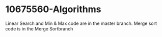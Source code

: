 # 10675560-Algorithms
Linear Search and Min & Max code are in the master branch.
Merge sort code is in the Merge Sortbranch
